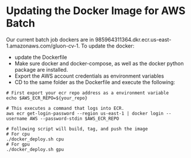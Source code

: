 # Updating the Docker Image for AWS Batch

Our current batch job dockers are in 985964311364.dkr.ecr.us-east-1.amazonaws.com/gluon-cv-1. To update the docker:

- update the Dockerfile
- Make sure docker and docker-compose, as well as the docker python package are installed.
- Export the AWS account credentials as environment variables
- CD to the same folder as the Dockerfile and execute the following:

```shell
# First export your ecr repo address as a environment variable
echo $AWS_ECR_REPO=${your_repo}

# This executes a command that logs into ECR.
aws ecr get-login-password --region us-east-1 | docker login --username AWS --password-stdin $AWS_ECR_REPO

# Following script will build, tag, and push the image
# For cpu
./docker_deploy.sh cpu
# For gpu
./docker_deploy.sh gpu

```

